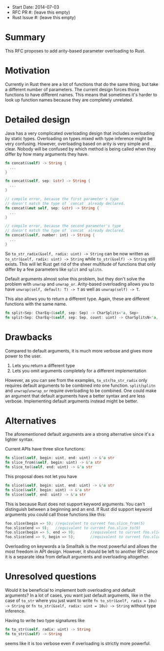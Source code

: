 - Start Date: 2014-07-03
- RFC PR #: (leave this empty)
- Rust Issue #: (leave this empty)

# Summary

This RFC proposes to add arity-based parameter overloading to Rust.

# Motivation

Currently in Rust there are a lot of functions that do the same thing, but take a different number of parameters.
The current design forces those functions to have different names.
This means that sometimes it's harder to look up function names because they are completely unrelated.

# Detailed design

Java has a very complicated overloading design that includes overloading by static types.
Overloading on types mixed with type inference might be very confusing.
However, overloading based on arity is very simple and clear.
Nobody will be confused by which method is being called when they differ by how many arguments they have.

```rust
fn concat(&self) -> String {
  ...
}

fn concat(&self, sep: &str) -> String {
  ...
}

// compile error, because the first parameter's type
// doesn't match the type of `concat` already declared.
fn concat(&mut self, sep: &str) -> String {
  ...
}

// compile error, because the second parameter's type
// doesn't match the type of `concat` already declared.
fn concat(&self, number: int) -> String {
  ...
}
```

So `to_str_radix(&self, radix: uint) -> String` can be now written as `to_str(&self, radix: uint) -> String` while
`to_str(&self) -> String` still exists. This will let Rust get rid of the sheer multitude of functions that only
 differ by a few parameters like `split` and `splitn`.
 
Default arguments almost solve this problem, but they don't solve the problem with `unwrap` and `unwrap_or`.
Arity-based overloading allows you to have `unwrap(self, default: T) -> T` as well as `unwrap(self) -> T`.

This also allows you to return a different type. Again, these are different functions with the same name.

```rust
fn split<Sep: CharEq>(&self, sep: Sep) -> CharSplits<'a, Sep>
fn split<Sep: CharEq>(&self, sep: Sep, count: uint) -> CharSplitsN<'a, Sep>
```


# Drawbacks

Compared to default arguments, it is much more verbose and gives more power to the user.

1) Lets you return a different type
2) Lets you omit arguments completely for a different implementation

However, as you can see from the examples, `to_str`/`to_str_radix` only requires default arguments to be combined into one function.
`split`/`splitn` and `unwrap`/`unwrap_or` require overloading to be combined. One could make an argument that default arguments have
a better syntax and are less verbose. Implementing default arguments instead might be better.

# Alternatives

The aforementioned default arguments are a strong alternative since it's a lighter syntax.

Current APIs have three slice functions:

```rust
fn slice(&self, begin: uint, end: uint) -> &'a str
fn slice_from(&self, begin: uint) -> &'a str
fn slice_to(&self, end: uint) -> &'a str
```

This proposal does not let you have

```rust
fn slice(&self, begin: uint, end: uint) -> &'a str
fn slice(&self, begin: uint) -> &'a str
fn slice(&self, end: uint) -> &'a str
```

This is because Rust does not support keyword arguments. You can't distinguish between a beginning and an end.
If Rust did support keyword arguments you could call those functions like this:

```rust
foo.slice(begin => 5); //equivalent to current foo.slice_from(5)
foo.slice(end => 9);   //equivalent to current foo.slice_to(9)
foo.slice(begin => 5, end => 9);       //equivalent to current foo.slice(5, 9)
foo.slice(end => 9, begin => 5);       //equivalent to current foo.slice(5, 9)
```

Overloading on keywords a la Smalltalk is the most powerful and allows the most freedom in API design.
However, it should be left to another RFC since it is a separate idea from default arguments and overloading altogether.

# Unresolved questions

Would it be beneficial to implement both overloading and default arguments?
In a lot of cases, you want just default arguments, like in the case of `to_str` where you just want to write 
`fn to_str(&self, radix = 10u) -> String` or `fn to_str(&self, radix: uint = 10u) -> String` without type inference.

Having to write two type signatures like

```rust
fn to_str(&self, radix: uint) -> String
fn to_str(&self) -> String
```

seems like it is too verbose even if overloading is strictly more powerful.
